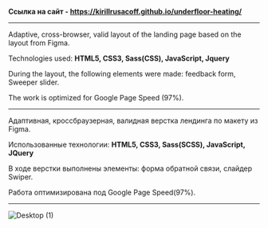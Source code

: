 <b>Ссылка на сайт - https://kirillrusacoff.github.io/underfloor-heating/ </b>

********************
Adaptive, cross-browser, valid layout of the landing page based on the layout from Figma. 

Technologies used: <b>HTML5, CSS3, Sass(CSS), JavaScript, Jquery</b>

During the layout, the following elements were made: feedback form, Sweeper slider.

The work is optimized for Google Page Speed (97%).

********************

Адаптивная, кроссбраузерная, валидная верстка лендинга по макету из Figma. 

Использованные технологии: <b>HTML5, CSS3, Sass(SCSS), JavaScript, JQuery</b>

В ходе верстки выполнены элементы: форма обратной связи, слайдер Swiper.

Работа оптимизирована под  Google Page Speed(97%).

********************
![Desktop (1)](https://github.com/KirillRusacoff/underfloor-heating/assets/121468262/177d5c52-477b-405a-9811-b477ea09313c)
